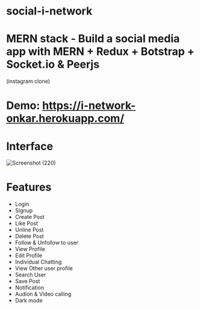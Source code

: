 # social-i-network

# MERN stack - Build a social media app with MERN + Redux + Botstrap + Socket.io & Peerjs
(instagram clone) 

# Demo: https://i-network-onkar.herokuapp.com/

# Interface

![Screenshot (220)](https://user-images.githubusercontent.com/70166293/134705454-00e9c90b-e0aa-4c29-890d-1e7c50059c28.png)

# Features
 * Login
 * Signup
 * Create Post
 * Like Post
 * Unline Post
 * Delete Post
 * Follow & Unfollow to user
 * View Profile
 * Edit Profile
 * Individual Chatting
 * View Other user profile
 * Search User
 * Save Post
 * Notification
 * Audion & Video calling
 * Dark mode
